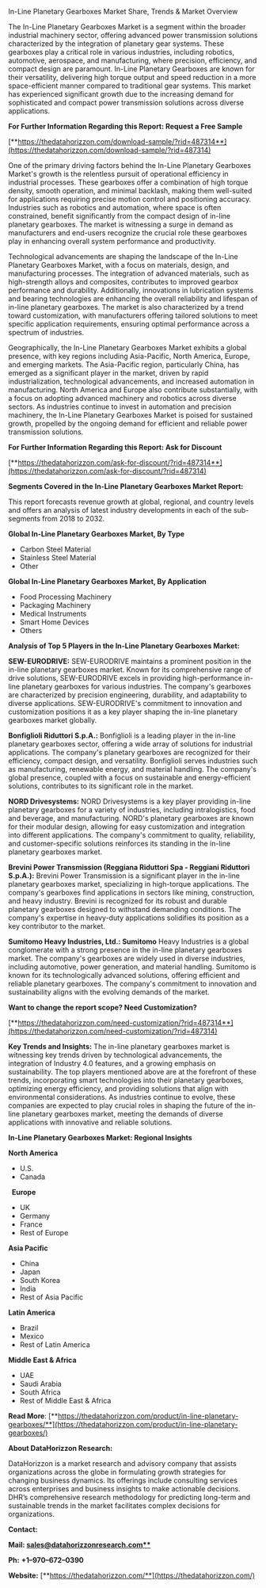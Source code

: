 ﻿In-Line Planetary Gearboxes Market Share, Trends & Market Overview

The In-Line Planetary Gearboxes Market is a segment within the broader industrial machinery sector, offering advanced power transmission solutions characterized by the integration of planetary gear systems. These gearboxes play a critical role in various industries, including robotics, automotive, aerospace, and manufacturing, where precision, efficiency, and compact design are paramount. In-Line Planetary Gearboxes are known for their versatility, delivering high torque output and speed reduction in a more space-efficient manner compared to traditional gear systems. This market has experienced significant growth due to the increasing demand for sophisticated and compact power transmission solutions across diverse applications.

**For Further Information Regarding this Report: Request a Free Sample**

[**https://thedatahorizzon.com/download-sample/?rid=487314**](https://thedatahorizzon.com/download-sample/?rid=487314)

One of the primary driving factors behind the In-Line Planetary Gearboxes Market's growth is the relentless pursuit of operational efficiency in industrial processes. These gearboxes offer a combination of high torque density, smooth operation, and minimal backlash, making them well-suited for applications requiring precise motion control and positioning accuracy. Industries such as robotics and automation, where space is often constrained, benefit significantly from the compact design of in-line planetary gearboxes. The market is witnessing a surge in demand as manufacturers and end-users recognize the crucial role these gearboxes play in enhancing overall system performance and productivity.

Technological advancements are shaping the landscape of the In-Line Planetary Gearboxes Market, with a focus on materials, design, and manufacturing processes. The integration of advanced materials, such as high-strength alloys and composites, contributes to improved gearbox performance and durability. Additionally, innovations in lubrication systems and bearing technologies are enhancing the overall reliability and lifespan of in-line planetary gearboxes. The market is also characterized by a trend toward customization, with manufacturers offering tailored solutions to meet specific application requirements, ensuring optimal performance across a spectrum of industries.

Geographically, the In-Line Planetary Gearboxes Market exhibits a global presence, with key regions including Asia-Pacific, North America, Europe, and emerging markets. The Asia-Pacific region, particularly China, has emerged as a significant player in the market, driven by rapid industrialization, technological advancements, and increased automation in manufacturing. North America and Europe also contribute substantially, with a focus on adopting advanced machinery and robotics across diverse sectors. As industries continue to invest in automation and precision machinery, the In-Line Planetary Gearboxes Market is poised for sustained growth, propelled by the ongoing demand for efficient and reliable power transmission solutions.

**For Further Information Regarding this Report: Ask for Discount**

[**https://thedatahorizzon.com/ask-for-discount/?rid=487314**](https://thedatahorizzon.com/ask-for-discount/?rid=487314)

**Segments Covered in the In-Line Planetary Gearboxes Market Report:**

This report forecasts revenue growth at global, regional, and country levels and offers an analysis of latest industry developments in each of the sub-segments from 2018 to 2032.

**Global In-Line Planetary Gearboxes Market, By Type**

- Carbon Steel Material
- Stainless Steel Material
- Other

**Global In-Line Planetary Gearboxes Market, By Application**

- Food Processing Machinery
- Packaging Machinery
- Medical Instruments
- Smart Home Devices
- Others


**Analysis of Top 5 Players in the In-Line Planetary Gearboxes Market:**

**SEW-EURODRIVE:** SEW-EURODRIVE maintains a prominent position in the in-line planetary gearboxes market. Known for its comprehensive range of drive solutions, SEW-EURODRIVE excels in providing high-performance in-line planetary gearboxes for various industries. The company's gearboxes are characterized by precision engineering, durability, and adaptability to diverse applications. SEW-EURODRIVE's commitment to innovation and customization positions it as a key player shaping the in-line planetary gearboxes market globally.

**Bonfiglioli Riduttori S.p.A.:** Bonfiglioli is a leading player in the in-line planetary gearboxes sector, offering a wide array of solutions for industrial applications. The company's planetary gearboxes are recognized for their efficiency, compact design, and versatility. Bonfiglioli serves industries such as manufacturing, renewable energy, and material handling. The company's global presence, coupled with a focus on sustainable and energy-efficient solutions, contributes to its significant role in the market.

**NORD Drivesystems:** NORD Drivesystems is a key player providing in-line planetary gearboxes for a variety of industries, including intralogistics, food and beverage, and manufacturing. NORD's planetary gearboxes are known for their modular design, allowing for easy customization and integration into different applications. The company's commitment to quality, reliability, and customer-specific solutions reinforces its standing in the in-line planetary gearboxes market.

**Brevini Power Transmission (Reggiana Riduttori Spa - Reggiani Riduttori S.p.A.):** Brevini Power Transmission is a significant player in the in-line planetary gearboxes market, specializing in high-torque applications. The company's gearboxes find applications in sectors like mining, construction, and heavy industry. Brevini is recognized for its robust and durable planetary gearboxes designed to withstand demanding conditions. The company's expertise in heavy-duty applications solidifies its position as a key contributor to the market.

**Sumitomo Heavy Industries, Ltd.: Sumitomo** Heavy Industries is a global conglomerate with a strong presence in the in-line planetary gearboxes market. The company's gearboxes are widely used in diverse industries, including automotive, power generation, and material handling. Sumitomo is known for its technologically advanced solutions, offering efficient and reliable planetary gearboxes. The company's commitment to innovation and sustainability aligns with the evolving demands of the market.

**Want to change the report scope? Need Customization?**

[**https://thedatahorizzon.com/need-customization/?rid=487314**](https://thedatahorizzon.com/need-customization/?rid=487314)

**Key Trends and Insights:** The in-line planetary gearboxes market is witnessing key trends driven by technological advancements, the integration of Industry 4.0 features, and a growing emphasis on sustainability. The top players mentioned above are at the forefront of these trends, incorporating smart technologies into their planetary gearboxes, optimizing energy efficiency, and providing solutions that align with environmental considerations. As industries continue to evolve, these companies are expected to play crucial roles in shaping the future of the in-line planetary gearboxes market, meeting the demands of diverse applications with innovative and reliable solutions.

**In-Line Planetary Gearboxes Market: Regional Insights**

**North America**

- U.S.
- Canada

` `**Europe**

- UK
- Germany
- France
- Rest of Europe

**Asia Pacific**

- China
- Japan
- South Korea
- India
- Rest of Asia Pacific

**Latin America**

- Brazil
- Mexico
- Rest of Latin America

**Middle East & Africa**

- UAE
- Saudi Arabia
- South Africa
- Rest of Middle East & Africa

**Read More**: [**https://thedatahorizzon.com/product/in-line-planetary-gearboxes/**](https://thedatahorizzon.com/product/in-line-planetary-gearboxes/)

**About DataHorizzon Research:**

DataHorizzon is a market research and advisory company that assists organizations across the globe in formulating growth strategies for changing business dynamics. Its offerings include consulting services across enterprises and business insights to make actionable decisions. DHR’s comprehensive research methodology for predicting long-term and sustainable trends in the market facilitates complex decisions for organizations.

**Contact:**

**Mail: [sales@datahorizzonresearch.com**](mailto:sales@datahorizzonresearch.com)**

**Ph:** **+1–970–672–0390**

**Website:** [**https://thedatahorizzon.com/**](https://thedatahorizzon.com/)


